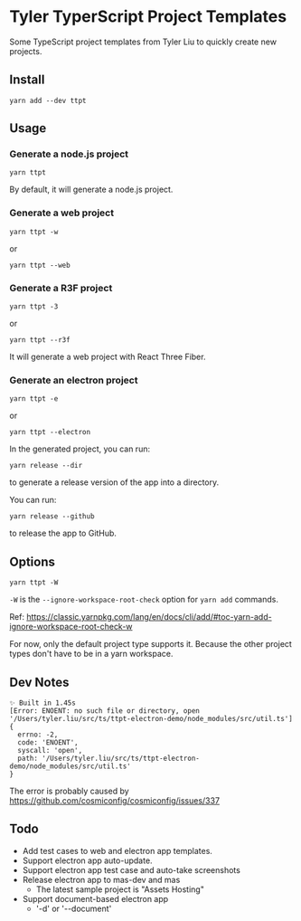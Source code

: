 # Tyler TyperScript Project Templates

Some TypeScript project templates from Tyler Liu to quickly create new projects.

## Install

```
yarn add --dev ttpt
```

## Usage

### Generate a node.js project

```
yarn ttpt
```

By default, it will generate a node.js project.

### Generate a web project

```
yarn ttpt -w
```

or

```
yarn ttpt --web
```

### Generate a R3F project

```
yarn ttpt -3
```

or

```
yarn ttpt --r3f
```

It will generate a web project with React Three Fiber.

### Generate an electron project

```
yarn ttpt -e
```

or

```
yarn ttpt --electron
```

In the generated project, you can run:

```
yarn release --dir
```

to generate a release version of the app into a directory.

You can run:

```
yarn release --github
```

to release the app to GitHub.

## Options

```
yarn ttpt -W
```

`-W` is the `--ignore-workspace-root-check` option for `yarn add` commands.

Ref: https://classic.yarnpkg.com/lang/en/docs/cli/add/#toc-yarn-add-ignore-workspace-root-check-w

For now, only the default project type supports it.
Because the other project types don't have to be in a yarn workspace.

## Dev Notes

```
✨ Built in 1.45s
[Error: ENOENT: no such file or directory, open '/Users/tyler.liu/src/ts/ttpt-electron-demo/node_modules/src/util.ts'] {
  errno: -2,
  code: 'ENOENT',
  syscall: 'open',
  path: '/Users/tyler.liu/src/ts/ttpt-electron-demo/node_modules/src/util.ts'
}
```

The error is probably caused by https://github.com/cosmiconfig/cosmiconfig/issues/337

## Todo

- Add test cases to web and electron app templates.
- Support electron app auto-update.
- Support electron app test case and auto-take screenshots
- Release electron app to mas-dev and mas
  - The latest sample project is "Assets Hosting"
- Support document-based electron app
  - '-d' or '--document'
